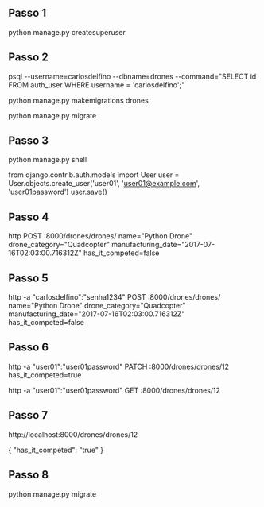## Passo 1
python manage.py createsuperuser

## Passo 2

psql --username=carlosdelfino --dbname=drones --command="SELECT id FROM auth_user WHERE username = 'carlosdelfino';"

python manage.py makemigrations drones

python manage.py migrate

## Passo 3

python manage.py shell

from django.contrib.auth.models import User
user = User.objects.create_user('user01', 'user01@example.com', 'user01password')
user.save()

## Passo 4
http POST :8000/drones/drones/ name="Python Drone" drone_category="Quadcopter" manufacturing_date="2017-07-16T02:03:00.716312Z" has_it_competed=false

## Passo 5
http -a "carlosdelfino":"senha1234" POST :8000/drones/drones/ name="Python Drone" drone_category="Quadcopter" manufacturing_date="2017-07-16T02:03:00.716312Z" has_it_competed=false

## Passo 6
http -a "user01":"user01password" PATCH :8000/drones/drones/12 has_it_competed=true

http -a "user01":"user01password" GET :8000/drones/drones/12

## Passo 7
http://localhost:8000/drones/drones/12

{
    "has_it_competed": "true"
}

## Passo 8
python manage.py migrate